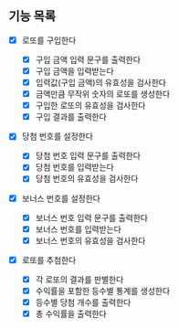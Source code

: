 ## 기능 목록

- [x] 로또를 구입한다

  - [x] 구입 금액 입력 문구를 출력한다
  - [x] 구입 금액을 입력받는다
  - [x] 입력값(구입 금액)의 유효성을 검사한다
  - [x] 금액만큼 무작위 숫자의 로또를 생성한다
  - [x] 구입한 로또의 유효성을 검사한다
  - [x] 구입 결과를 출력한다

- [x] 당첨 번호를 설정한다

  - [x] 당첨 번호 입력 문구를 출력한다
  - [x] 당첨 번호를 입력받는다
  - [x] 당첨 번호의 유효성을 검사한다

- [x] 보너스 번호를 설정한다

  - [x] 보너스 번호 입력 문구를 출력한다
  - [x] 보너스 번호를 입력받는다
  - [x] 보너스 번호의 유효성을 검사한다

- [x] 로또를 추첨한다

  - [x] 각 로또의 결과를 판별한다
  - [x] 수익률을 포함한 등수별 통계를 생성한다
  - [x] 등수별 당첨 개수를 출력한다
  - [x] 총 수익률을 출력한다
